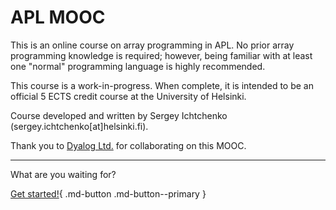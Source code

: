 # APL MOOC

This is an online course on array programming in APL.
No prior array programming knowledge is required;
however, being familiar with at least one "normal" programming language is highly recommended.

This course is a work-in-progress.
When complete, it is intended to be an official 5 ECTS credit course at the University of Helsinki.

Course developed and written by Sergey Ichtchenko (sergey.ichtchenko[at]helsinki.fi).

Thank you to [Dyalog Ltd.](https://dyalog.com) for collaborating on this MOOC.

---

What are you waiting for?

[Get started!](/course/ch0/part1){ .md-button .md-button--primary }
